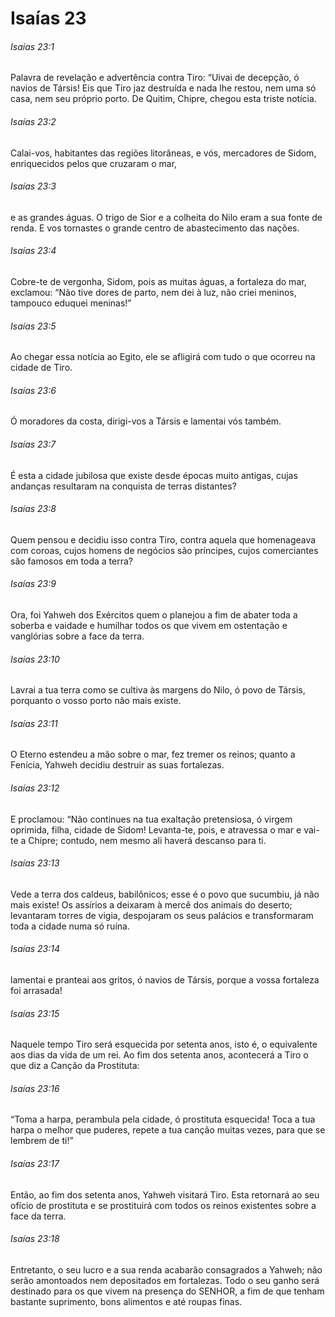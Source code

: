 # Isaías 23

###### Isaías 23:1

Palavra de revelação e advertência contra Tiro: “Uivai de decepção, ó navios de Társis! Eis que Tiro jaz destruída e nada lhe restou, nem uma só casa, nem seu próprio porto. De Quitim, Chipre, chegou esta triste notícia.

###### Isaías 23:2

Calai-vos, habitantes das regiões litorâneas, e vós, mercadores de Sidom, enriquecidos pelos que cruzaram o mar,

###### Isaías 23:3

e as grandes águas. O trigo de Sior e a colheita do Nilo eram a sua fonte de renda. E vos tornastes o grande centro de abastecimento das nações.

###### Isaías 23:4

Cobre-te de vergonha, Sidom, pois as muitas águas, a fortaleza do mar, exclamou: “Não tive dores de parto, nem dei à luz, não criei meninos, tampouco eduquei meninas!”

###### Isaías 23:5

Ao chegar essa notícia ao Egito, ele se afligirá com tudo o que ocorreu na cidade de Tiro.

###### Isaías 23:6

Ó moradores da costa, dirigi-vos a Társis e lamentai vós também.

###### Isaías 23:7

É esta a cidade jubilosa que existe desde épocas muito antigas, cujas andanças resultaram na conquista de terras distantes?

###### Isaías 23:8

Quem pensou e decidiu isso contra Tiro, contra aquela que homenageava com coroas, cujos homens de negócios são príncipes, cujos comerciantes são famosos em toda a terra?

###### Isaías 23:9

Ora, foi Yahweh dos Exércitos quem o planejou a fim de abater toda a soberba e vaidade e humilhar todos os que vivem em ostentação e vanglórias sobre a face da terra.

###### Isaías 23:10

Lavrai a tua terra como se cultiva às margens do Nilo, ó povo de Társis, porquanto o vosso porto não mais existe.

###### Isaías 23:11

O Eterno estendeu a mão sobre o mar, fez tremer os reinos; quanto a Fenícia, Yahweh decidiu destruir as suas fortalezas.

###### Isaías 23:12

E proclamou: “Não continues na tua exaltação pretensiosa, ó virgem oprimida, filha, cidade de Sidom! Levanta-te, pois, e atravessa o mar e vai-te a Chipre; contudo, nem mesmo ali haverá descanso para ti.

###### Isaías 23:13

Vede a terra dos caldeus, babilônicos; esse é o povo que sucumbiu, já não mais existe! Os assírios a deixaram à mercê dos animais do deserto; levantaram torres de vigia, despojaram os seus palácios e transformaram toda a cidade numa só ruína.

###### Isaías 23:14

lamentai e pranteai aos gritos, ó navios de Társis, porque a vossa fortaleza foi arrasada!

###### Isaías 23:15

Naquele tempo Tiro será esquecida por setenta anos, isto é, o equivalente aos dias da vida de um rei. Ao fim dos setenta anos, acontecerá a Tiro o que diz a Canção da Prostituta:

###### Isaías 23:16

“Toma a harpa, perambula pela cidade, ó prostituta esquecida! Toca a tua harpa o melhor que puderes, repete a tua canção muitas vezes, para que se lembrem de ti!”

###### Isaías 23:17

Então, ao fim dos setenta anos, Yahweh visitará Tiro. Esta retornará ao seu ofício de prostituta e se prostituirá com todos os reinos existentes sobre a face da terra.

###### Isaías 23:18

Entretanto, o seu lucro e a sua renda acabarão consagrados a Yahweh; não serão amontoados nem depositados em fortalezas. Todo o seu ganho será destinado para os que vivem na presença do SENHOR, a fim de que tenham bastante suprimento, bons alimentos e até roupas finas.

